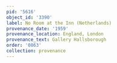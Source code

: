 ```yaml
---
pid: '5616'
object_id: '3390'
label: No Room at the Inn (Netherlands)
provenance_date: '1959'
provenance_location: England, London
provenance_text: Gallery Hallsborough
order: '0863'
collection: provenance
---
```

